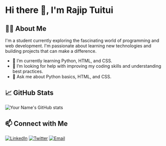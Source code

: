 # Hi there 👋, I'm Rajip Tuitui

## 👨‍💻 About Me
I'm a student currently exploring the fascinating world of programming and web development. I'm passionate about learning new technologies and building projects that can make a difference.

- 🌱 I’m currently learning Python, HTML, and CSS.
- 🤔 I’m looking for help with improving my coding skills and understanding best practices.
- 💬 Ask me about Python basics, HTML, and CSS.







## 📈 GitHub Stats
![Your Name's GitHub stats](https://github-readme-stats.vercel.app/api?username=Rajip2001&show_icons=true&theme=radical)

## 📫 Connect with Me
[![LinkedIn](https://img.shields.io/badge/LinkedIn-%230077B5.svg?&style=for-the-badge&logo=linkedin&logoColor=white)](https://www.linkedin.com/in/rajip-tuitui-399639284/)
[![Twitter](https://img.shields.io/badge/Twitter-%231DA1F2.svg?&style=for-the-badge&logo=twitter&logoColor=white)](https://x.com/rajip_tuitui)
[![Email](https://img.shields.io/badge/Email-D14836?&style=for-the-badge&logo=gmail&logoColor=white)](mailto:Rajiptuitui67@gmail.comcom)

